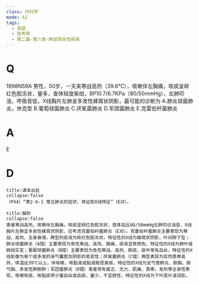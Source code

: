```yaml
---
class: 内科学
mode: A2
tags:
  - 真题
  - 医考帮
  - 第二篇-第六章-肺部感染性疾病
---
```


# Q
1998N59A 男性，50岁，一天来寒战高热（39.6℃），咳嗽伴左胸痛，咳痰呈砖红色胶冻状，量多，查体轻度紫绀，BP10.7/6.7KPa（80/50mmHg），左肺叩浊，呼吸音低，X线胸片左肺呈多发性蜂窝状阴影，最可能的诊断为
A.肺炎球菌肺炎，休克型
B.葡萄球菌肺炎
C.厌氧菌肺炎
D.军团菌肺炎
E.克雷伯杆菌肺炎

# A
E
# D
```ad-note
title:课本出处
collapse:false
（P44）“表2-6-1 常见肺炎的症状、体征和X线特征”（E对）。
```

```ad-summary
title:解析
collapse:false
患者寒战高热，咳嗽伴左胸痛，咳痰呈砖红色胶冻状，查体血压80/50mmHg左肺叩诊浊音，X线胸片左肺呈多发性蜂窝状阴影，应考虑克雷伯杆菌肺炎（E对）。克雷伯杆菌肺炎主要表现为寒战、高热、全身衰竭，典型的痰液为砖红色胶冻状，特征性的X线为蜂窝状阴影，叶间隙下坠；肺炎球菌肺炎（A错）主要表现为急性寒战、高热、胸痛，痰液呈铁锈色，特征性的X线为肺叶或肺段实变；葡萄球菌肺炎（B错）主要表现为急性寒战、高热、脓痰，痰中常有血丝，特征性的X线影像为单个或多发的液气囊腔及阴影的易变性；厌氧菌肺炎（C错）典型表现为突然畏寒高热，体温达39℃以上，伴咳嗽、咳黏液或黏液脓恶臭痰，特征性的X线为支气管肺炎、脓胸、脓气胸、多发性肺脓肿；军团菌肺炎（D错）患者常有疲乏、无力、肌痛、畏寒、发热等全身性表现，咳嗽咳痰，咳黏痰带少量血丝或血痰，量少，不呈脓性，特征性的X线为下叶斑片浸润影。
```

